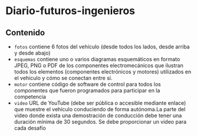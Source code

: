 # Diario-futuros-ingenieros

## Contenido

* `fotos` contiene 6 fotos del vehículo (desde todos los lados, desde arriba y desde abajo)
* `esquemas` contiene uno o varios diagramas esquemáticos en formato JPEG, PNG o PDF de los componentes electromecánicos que ilustran todos los elementos (componentes electrónicos y motores) utilizados en el vehículo y cómo se conectan entre sí.
* `motor` contiene código de software de control para todos los componentes que fueron programados para participar en la competencia
* `video` URL de YouTube (debe ser pública o accesible mediante enlace) que muestre el
vehículo conduciendo de forma autónoma.La parte del video donde exista una
demostración de conducción debe tener una duración mínima de 30 segundos. Se debe
proporcionar un video para cada desafío
